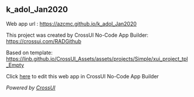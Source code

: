 ## k_adol_Jan2020
Web app url : https://azcmc.github.io/k_adol_Jan2020

This project was created by CrossUI No-Code App Builder: https://crossui.com/RADGithub

Based on template: https://linb.github.io/CrossUI_Assets/assets/projects/Simple/xui_project_tpl_Empty

Click [here](https://crossui.com/RADGithub/#!from=github&owner=azcmc&repo=k_adol_Jan2020) to edit this web app in CrossUI No-Code App Builder

<i>Powered by [CrossUI](https://crossui.com)</i>
